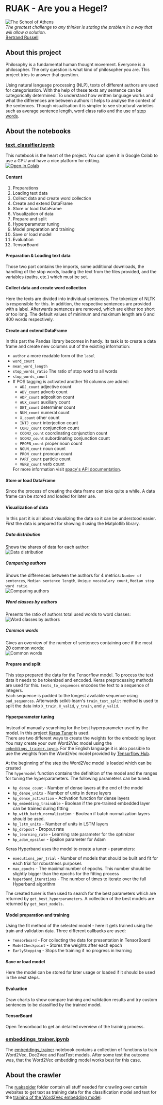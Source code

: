<h1>RUAK - Are you a Hegel?</h1>

<img src="https://github.com/stoffy/RUAK/blob/master/images/The_School_of_Athens.jpg" alt="The School of Athens"><br>
<i>The greatest challenge to any thinker is stating the problem in a way that will allow a solution.</i><br>
<a href="https://en.wikipedia.org/wiki/Bertrand_Russell">Bertrand Russell</a>

<h2>About this project</h2>
Philosophy is a fundamental human thought movement. Everyone is a philosopher. The only question is what kind of philosopher you are. This project tries to answer that question.<br><br>
Using natural language processing (NLP), texts of different authors are used for categorisation.
With the help of these texts any sentence can be categorically determined.
To understand how written language works and what the differences are between authors it helps to analyse the context of the sentences. Though visualisation it is simpler to see structural varieties such as average sentence length, word class ratio and the use of <a href="https://en.wikipedia.org/wiki/Stop_word">stop words</a>.

<h2>About the notebooks</h2>
<h3><u>text_classifier.ipynb</u></h3>
This notebook is the heart of the project. You can open it in Google Colab to use a GPU and have a nice platform for editing.<br>
<a href="https://colab.research.google.com/github/stoffy/RUAK-text-classifier/blob/master/notebooks/text_classifier.ipynb">
  <img src="https://colab.research.google.com/assets/colab-badge.svg" alt="Open In Colab"/>
</a><br>

<h4>Content</h4>
<ol>
	<li>Preparations</li>
	<li>Loading text data</li>
	<li>Collect data and create word collection</li>
	<li>Create and extend DataFrame</li>
	<li>Store or load DataFrame</li>
	<li>Visualization of data</li>
	<li>Prepare and split</li>
	<li>Hyperparameter tuning</li>
	<li>Model preparation and training</li>
	<li>Save or load model</li>
	<li>Evaluation</li>
	<li>TensorBoard</li>
</ol>

<h4>Preparation & Loading text data</h4>
Those two part contains the imports, some additional downloads, the handling of the stop words, loading the text from the files provided, and the variables (paths, etc.) which must be set.
 

<h4>Collect data and create word collection</h4>
Here the texts are divided into individual sentences. The tokenizer of NLTK is responsible for this. In addition, the respective sentences are provided with a label. Afterwards sentences are removed, which are either too short or too long. The default values of minimum and maximum length are 6 and 400 words respectively.

<h4>Create and extend DataFrame</h4>
In this part the Pandas library becomes in handy. Its task is to create a data frame and create new columns out of the existing information:
<ul>
	<li><code>author</code> a more readable form of the <code>label</code></li>
	<li><code>word_count</code></li>
	<li><code>mean_word_length</code></li>
	<li><code>stop_words_ratio</code> The ratio of stop word to all words</li>
	<li><code>stop_words_count</code></li>
	<li>If POS tagging is activated another 16 columns are added:
		<ul>
		<li><code>ADJ_count</code> adjective count</li>
		<li><code>ADV_count</code> adverb count</li>
		<li><code>ADP_count</code> adposition count</li>
		<li><code>AUX_count</code> auxiliary count</li>
		<li><code>DET_count</code> determiner count</li>
		<li><code>NUM_count</code> numeral count</li>
		<li><code>X_count</code> other count</li>
		<li><code>INTJ_count</code> interjection count</li>
		<li><code>CONJ_count</code> conjunction count</li>
		<li><code>CCONJ_count</code> coordinating conjunction count</li>
		<li><code>SCONJ_count</code> subordinating conjunction count</li>
		<li><code>PROPN_count</code> proper noun count</li>
		<li><code>NOUN_count</code> noun count</li>
		<li><code>PRON_count</code> pronoun count</li>
		<li><code>PART_count</code> particle count</li>
		<li><code>VERB_count</code> verb count</li>
		</ul>
	For more information visit <a href="https://spacy.io/api/annotation">spacy's API documentation</a>.
	</li>
</ul> 

<h4>Store or load DataFrame</h4>
Since the process of creating the data frame can take quite a while. A data frame can be stored and loaded for later use.

<h4>Visualization of data</h4>
In this part it is all about visualizing the data so it can be understood easier. First the data is prepared for showing it using the Matplotlib library.
<br>

<h5><b>Data distribution</b></h5> 
Shows the shares of data for each author:<br>
<img src="https://github.com/stoffy/RUAK-text-classifier/blob/master/images/data_distribution.png" alt="Data distribution">

<h5><b>Comparing authors</b></h5> 
Shows the differences between the authors for 4 metrics: <code>Number of sentences</code>, <code>Median sentence length</code>, <code>Unique vocabulary count</code>, <code>Median stop word ratio</code>.<br>
<img src="https://github.com/stoffy/RUAK-text-classifier/blob/master/images/comparing_authors.png" alt="Comparing authors">

<h5><b>Word classes by authors</b></h5>
Presents the ratio of authors total used words to word classes:<br>
<img src="https://github.com/stoffy/RUAK-text-classifier/blob/master/images/word_classes_by_author.png" alt="Word classes by authors">

<h5><b>Common words</b></h5>
Gives an overview of the number of sentences containing one if the most 20 common words:<br>
<img src="https://github.com/stoffy/RUAK-text-classifier/blob/master/images/common_words.png" alt="Common words">


<h4>Prepare and split</h4>
This step prepared the data for the Tensorflow model. To process the text data it needs to be tokenized and encoded. Keras preprocessing methods are used for this. <code>texts_to_sequences</code> encodes the text to a sequence of integers.<br>Each sequence is padded to the longest available sequence using <code>pad_sequences</code>. Afterwards scikit-learn's <code>train_test_split</code> method is used to split the data into <code>X_train</code>, <code>X_valid</code>, <code>y_train</code>, and <code>y_valid</code>.

<h4>Hyperparameter tuning</h4>
Instead of manually searching for the best hyperparameter used by the model. In this project <a href="https://github.com/keras-team/keras-tuner">Keras Tuner</a> is used.<br>
There are two different ways to create the weights for the embedding layer. You may create your own Word2Vec model using the <a href="https://github.com/stoffy/RUAK-text-classifier/blob/master/notebooks/embeddings_trainer.ipynb"><code>embeddings_trainer.ipynb</code></a>. For the English language it is also possible to use the weights from the Word2Vec model provided by <a href="https://tfhub.dev/google/Wiki-words-500/2">Tensorflow Hub</a>.<br> 

At the beginning of the step the Word2Vec model is loaded which can be created <br> The <code>hypermodel</code> function contains the definition of the model and the ranges for tuning the hyperparameters. The following parameters can be tuned:
<ul>
<li><code>hp_dense_count</code> - Number of dense layers at the end of the model</li>
<li><code>hp_dense_units</code> - Number of units in dense layers</li>
<li><code>hp_dense_activation</code> - Activation function for dense layers</li>
<li><code>hp_embedding_trainable</code> - Boolean if the pre-trained embedded layer can be trained during fitting</li>
<li><code>hp_with_batch_normalization</code> - Boolean if batch normalization layers should be used.</li>
<li><code>hp_lstm_units</code> - Number of units in LSTM layers</li>
<li><code>hp_dropout</code> - Dropout rate</li>
<li><code>hp_learning_rate</code> - Learning rate parameter for the optimizer</li>
<li><code>hp_adam_epsilon</code> - Epsilon parameter for Adam</li>
</ul> 
Keras Hyperband uses the model to create a tuner - parameters:
<ul>
<li><code>executions_per_trial</code> - Number of models that should be built and fit for each trial for robustness purposes</li>
<li><code>max_epochs</code> - The maximal number of epochs. This number should be slightly bigger than the epochs for the fitting process</li>
<li><code>hyperband_iterations</code> - The number of times to iterate over the full Hyperband algorithm</li>
</ul>
The created tuner is then used to search for the best parameters which are returned by <code>get_best_hyperparameters</code>. A collection of the best models are returned by <code>get_best_models</code>.

<h4>Model preparation and training</h4>
Using the fit method of the selected model - here it gets trained using the train and validation data. Three different callbacks are used: 
<ul>
<li><code>Tensorboard</code> - For collecting the data for presentation in TensorBoard</li>
<li><code>ModelCheckpoint</code> - Stores the weights after each epoch</li>
<li><code>EarlyStopping</code> - Stops the training if no progress in learning</li>
</ul>

<h4>Save or load model</h4>
Here the model can be stored for later usage or loaded if it should be used in the next steps.

<h4>Evaluation</h4>
Draw charts to show compare training and validation results and try custom sentences to be classified by the trained model.

<h4>TensorBoard</h4>
Open Tensorboad to get an detailed overview of the training process.
<br>

<h3><u>embeddings_trainer.ipynb</u></h3>
The <a href="https://github.com/stoffy/RUAK/blob/master/notebooks/embeddings_trainer.ipynb">embeddings_trainer</a> notebook contains a collection of functions to train Word2Vec, Doc2Vec and FastText models. After some test the outcome was, that the Word2Vec embedding model works best for this case.

<h2>About the crawler</h2> 
The <a href="https://github.com/stoffy/RUAK/tree/master/ruakspider"> ruakspider</a> folder contain all stuff needed for crawling over certain websites to get text as training data for the classification model and text for the <a href="https://github.com/stoffy/RUAK/blob/master/notebooks/embeddings_trainer.ipynb">training of the Word2Vec embedding model</a>.
